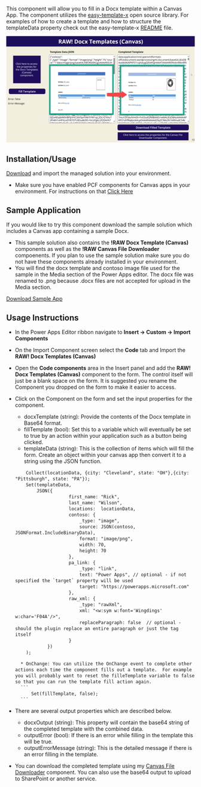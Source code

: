 This component will allow you to fill in a Docx template within a Canvas App.  The component utilizes the [easy-template-x](https://github.com/alonrbar/easy-template-x) open source library.  For examples of how to create a template and how to structure the templateData property check out the easy-template-x [README](https://github.com/alonrbar/easy-template-x#live-demo) file.

![Docx Template Sample App](image.png)

## Installation/Usage

[Download](https://github.com/rwilson504/PCFControls/releases/latest/download/RAWDocxTemplatesCanvas_managed.zip) and import the managed solution into your environment.

* Make sure you have enabled PCF components for Canvas apps in your environment.  For instructions on that [Click Here](https://docs.microsoft.com/en-us/powerapps/developer/component-framework/component-framework-for-canvas-apps)

## Sample Application
If you would like to try this component download the sample solution which includes a Canvas app containing a sample Docx.


* This sample solution also contains the **!RAW Docx Template (Canvas)** components as well as the **!RAW Canvas File Downloader** compoenents.  If you plan to use the sample solution make sure you do not have these components already installed in your environment.
* You will find the docx template and contoso image file used for the sample in the Media section of the Power Apps editor.  The docx file was renamed to .png because .docx files are not accepted for upload in the Media section.

[Download Sample App](https://github.com/rwilson504/PCFControls/raw/master/DocxTemplatesCanvas/Sample/DocxTemplateSample_1_0_0_1_managed.zip)

## Usage Instructions

* In the Power Apps Editor ribbon navigate to **Insert -> Custom -> Import Components**    

* On the Import Component screen select the **Code** tab and Import the **RAW! Docx Templates (Canvas)**

* Open the **Code components** area in the Insert panel and add the **RAW! Docx Templates (Canvas)** component to the form.  The control itself will just be a blank space on the form.  It is suggested you rename the Component you dropped on the form to make it easier to access.

* Click on the Component on the form and set the input properties for the component.
    * docxTemplate (string): Provide the contents of the Docx template in Base64 format.
    * fillTemplate (bool): Set this to a variable which will eventually be set to true by an action within your application such as a button being clicked.
    * templateData (string): This is the collection of items which will fill the form.  Create an object within your canvas app then convert it to a string using the JSON function.
    ```
        Collect(locationData, {city: "Cleveland", state: "OH"},{city: "Pittsburgh", state: "PA"});
        Set(templateData,
            JSON({
                        first_name: "Rick",
                        last_name: "Wilson",
                        locations:  locationData,
                        contoso: {
                            _type: "image",
                            source: JSON(contoso, JSONFormat.IncludeBinaryData),
                            format: "image/png",
                            width: 70,
                            height: 70
                        },
                        pa_link: {
                            _type: "link",
                            text: "Power Apps", // optional - if not specified the `target` property will be used
                            target: "https://powerapps.microsoft.com"
                        },
                        raw_xml: {
                            _type: "rawXml",
                            xml: "<w:sym w:font='Wingdings' w:char='F04A'/>",
                            replaceParagraph: false  // optional - should the plugin replace an entire paragraph or just the tag itself
                        }
                })
        );
    ```
        * OnChange: You can utilize the OnChange event to complete other actions each time the component fills out a template.  For example you will probably want to reset the filleTemplate variable to false so that you can run the template fill action again.
        ```
            Set(fillTemplate, false);
        ```

* There are several output properties which are described below.
    * docxOutput (string): This property will contain the base64 string of the completed template with the combined data.
    * outputError (bool): If there is an error while filling in the template this will be true.
    * outputErrorMessage (string): This is the detailed message if there is an error filling in the template.

* You can download the completed template using my [Canvas File Downloader](https://github.com/rwilson504/PCFControls/tree/master/CanvasFileDownloader) component.  You can also use the base64 output to upload to SharePoint or another service.